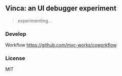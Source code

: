 
Vinca: an UI debugger experiment
----

> experimenting...

### Develop

Workflow https://github.com/mvc-works/coworkflow

### License

MIT
